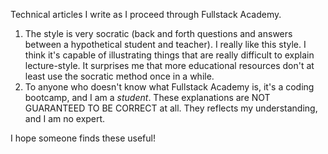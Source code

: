 Technical articles I write as I proceed through Fullstack Academy.

1) The style is very socratic (back and forth questions and answers between a hypothetical student and teacher). I really like this style. I think it's capable of illustrating things that are really difficult to explain lecture-style. It surprises me that more educational resources don't at least use the socratic method once in a while.
2) To anyone who doesn't know what Fullstack Academy is, it's a coding bootcamp, and I am a *student*. These explanations are NOT GUARANTEED TO BE CORRECT at all. They reflects my understanding, and I am no expert.

I hope someone finds these useful!